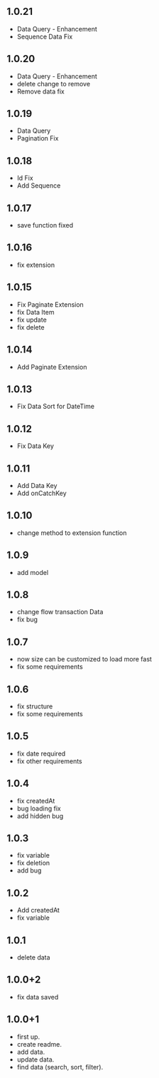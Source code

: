 ## 1.0.21
* Data Query - Enhancement
* Sequence Data Fix 

## 1.0.20
* Data Query - Enhancement
* delete change to remove
* Remove data fix

## 1.0.19
* Data Query
* Pagination Fix

## 1.0.18
* Id Fix 
* Add Sequence

## 1.0.17
* save function fixed

## 1.0.16
* fix extension

## 1.0.15
* Fix Paginate Extension
* fix Data Item
* fix update
* fix delete

## 1.0.14
* Add Paginate Extension

## 1.0.13
* Fix Data Sort for DateTime

## 1.0.12
* Fix Data Key

## 1.0.11
* Add Data Key
* Add onCatchKey

## 1.0.10
* change method to extension function

## 1.0.9
* add model

## 1.0.8
* change flow transaction Data
* fix bug

## 1.0.7
* now size can be customized to load more fast
* fix some requirements

## 1.0.6
* fix structure
* fix some requirements

## 1.0.5
* fix date required
* fix other requirements

## 1.0.4
* fix createdAt
* bug loading fix
* add hidden bug

## 1.0.3
* fix variable
* fix deletion
* add bug

## 1.0.2
* Add createdAt
* fix variable

## 1.0.1
* delete data

## 1.0.0+2
* fix data saved

## 1.0.0+1
* first up.
* create readme.
* add data.
* update data.
* find data (search, sort, filter).